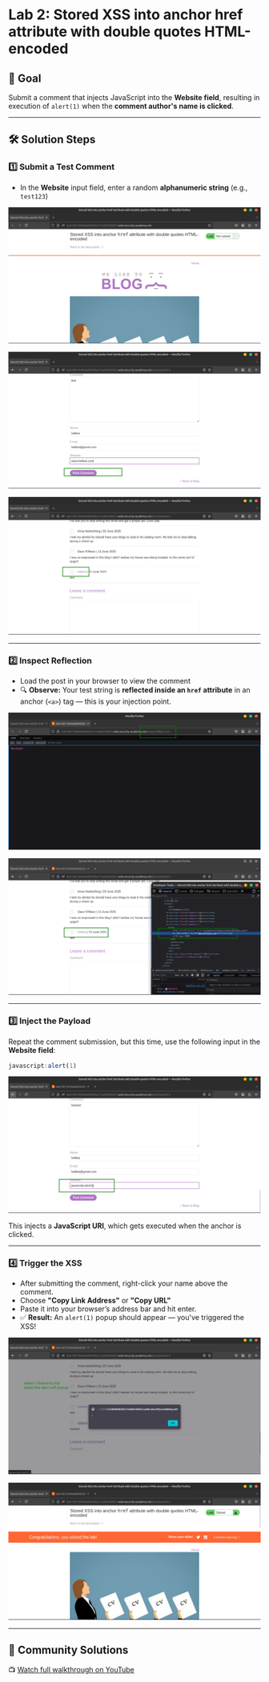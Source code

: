 # Lab 2: Stored XSS into anchor href attribute with double quotes HTML-encoded

## 🎯 Goal

Submit a comment that injects JavaScript into the **Website field**, resulting in execution of `alert(1)` when the **comment author's name is clicked**.

---

## 🛠️ Solution Steps

### 1️⃣ Submit a Test Comment

- In the **Website** input field, enter a random **alphanumeric string** (e.g., `test123`)

![2025-06-24_04-43.png](LabImg/2025-06-24_04-43.png)

![2025-06-24_04-44.png](LabImg/2025-06-24_04-44.png)

![2025-06-24_04-44_1.png](LabImg/2025-06-24_04-44_1.png)

---

### 2️⃣ Inspect Reflection

- Load the post in your browser to view the comment
- 🔍 **Observe:** Your test string is **reflected inside an `href` attribute** in an anchor (`<a>`) tag — this is your injection point.

![2025-06-24_04-44_2.png](LabImg/2025-06-24_04-44_2.png)

![2025-06-24_04-45.png](LabImg/2025-06-24_04-45.png)

---

### 3️⃣ Inject the Payload

Repeat the comment submission, but this time, use the following input in the **Website field**:

```jsx
javascript:alert(1)
```

![2025-06-24_04-45_1.png](LabImg/2025-06-24_04-45_1.png)

This injects a **JavaScript URI**, which gets executed when the anchor is clicked.

---

### 4️⃣ Trigger the XSS

- After submitting the comment, right-click your name above the comment.
- Choose **"Copy Link Address"** or **"Copy URL"**
- Paste it into your browser’s address bar and hit enter.
- ✅ **Result:** An `alert(1)` popup should appear — you've triggered the XSS!

![2025-06-24_04-46.png](LabImg/2025-06-24_04-46.png)

![2025-06-24_04-46_1.png](LabImg/2025-06-24_04-46_1.png)

---

## 🎥 Community Solutions

📺 [Watch full walkthrough on YouTube](https://youtu.be/3jFVfS9BsDc)